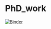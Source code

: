 # PhD_work
[![Binder](https://mybinder.org/badge_logo.svg)](https://mybinder.org/v2/gh/ChrisHeath93/PhD_work/master?urlpath=rstudio)

